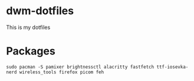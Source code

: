 # dwm-dotfiles
This is my dotfiles

# Packages
```sudo pacman -S pamixer brightnessctl alacritty fastfetch ttf-iosevka-nerd wireless_tools firefox picom feh```
